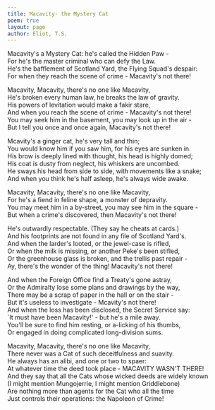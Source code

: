 ```yaml
---
title: Macavity- the Mystery Cat
poem: true
layout: page
author: Eliot, T.S.
---
```

Macavity's a Mystery Cat: he's called the Hidden Paw -  
For he's the master criminal who can defy the Law.  
He's the bafflement of Scotland Yard, the Flying Squad's despair:  
For when they reach the scene of crime - Macavity's not there!  

Macavity, Macavity, there's no one like Macavity,  
He's broken every human law, he breaks the law of gravity.  
His powers of levitation would make a fakir stare,  
And when you reach the scene of crime - Macavity's not there!  
You may seek him in the basement, you may look up in the air -  
But I tell you once and once again, Macavity's not there!  

Mcavity's a ginger cat, he's very tall and thin;  
You would know him if you saw him, for his eyes are sunken in.  
His brow is deeply lined with thought, his head is highly domed;  
His coat is dusty from neglect, his whiskers are uncombed.  
He sways his head from side to side, with movements like a snake;  
And when you think he's half asleep, he's always wide awake.  

Macavity, Macavity, there's no one like Macavity,  
For he's a fiend in feline shape, a monster of depravity.  
You may meet him in a by-street, you may see him in the square -  
But when a crime's discovered, then Macavity's not there!  

He's outwardly respectable. (They say he cheats at cards.)  
And his footprints are not found in any file of Scotland Yard's.  
And when the larder's looted, or the jewel-case is rifled,  
Or when the milk is missing, or another Peke's been stifled,  
Or the greenhouse glass is broken, and the trellis past repair -  
Ay, there's the wonder of the thing! Macavity's not there!  

And when the Foreign Office find a Treaty's gone astray,  
Or the Admiralty lose some plans and drawings by the way,  
There may be a scrap of paper in the hall or on the stair -  
But it's useless to investigate - Mcavity's not there!  
And when the loss has been disclosed, the Secret Service say:  
`It must have been Macavity!' - but he's a mile away.  
You'll be sure to find him resting, or a-licking of his thumbs,  
Or engaged in doing complicated long-division sums.  

Macavity, Macavity, there's no one like Macavity,  
There never was a Cat of such deceitfulness and suavity.  
He always has an alibi, and one or two to spaer:  
At whatever time the deed took place - MACAVITY WASN'T THERE!  
And they say that all the Cats whose wicked deeds are widely known  
(I might mention Mungojerrie, I might mention Griddlebone)  
Are nothing more than agents for the Cat who all the time  
Just controls their operations: the Napoleon of Crime!

